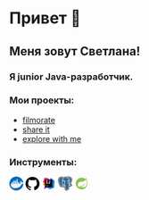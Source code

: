 # Привет 👋

##  Меня зовут Светлана!  
### Я junior Java-разработчик.

### **Мои проекты:** <br>
 - [filmorate](https://github.com/Sveta2022/java-filmorate)<br>
 - [share it](https://github.com/Sveta2022/java-shareit)<br>
 - [explore with me](https://github.com/Sveta2022/java-explore-with-me)<br>

### **Инструменты:** <br>

<img src='https://github.com/Sveta2022/Sveta2022/blob/main/Icon/docker.png' width = "5%"/>  <img src='https://github.com/Sveta2022/Sveta2022/blob/main/Icon/github.png' width = "5%"/>  <img src='https://github.com/Sveta2022/Sveta2022/blob/main/Icon/idea.png' width = "5%"/>  <img src='https://github.com/Sveta2022/Sveta2022/blob/main/Icon/postgre.png' width = "5%"/>  <img src='https://github.com/Sveta2022/Sveta2022/blob/main/Icon/spring.png' width = "5%"/>
